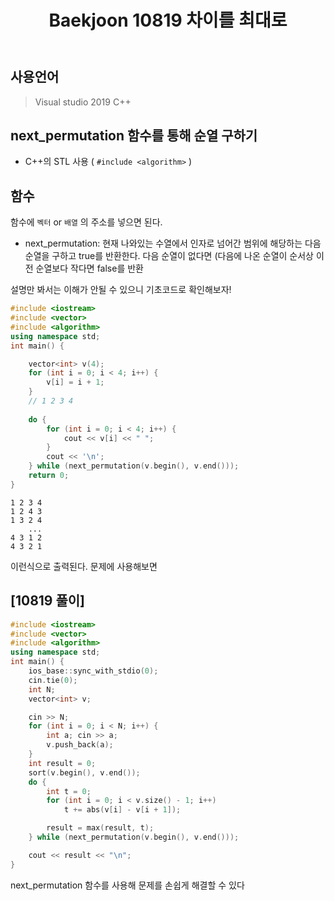 ﻿---
title: "Baekjoon 10819 차이를 최대로"
categories: Algorithm
comments: true
---

## 사용언어
 > Visual studio 2019 C++ 

## next_permutation 함수를 통해 순열 구하기
 - C++의 STL 사용 ( `#include <algorithm>` )

## 함수
 함수에 `벡터` or `배열` 의 주소를 넣으면 된다.

 - next_permutation: 현재 나와있는 수열에서 인자로 넘어간 범위에 해당하는 다음 순열을 구하고
  true를 반환한다. 다음 순열이 없다면 (다음에 나온 순열이 순서상 이전 순열보다 작다면 false를 반환


설명만 봐서는 이해가 안될 수 있으니 기초코드로 확인해보자!

```c++
#include <iostream>
#include <vector>
#include <algorithm>
using namespace std;
int main() {

	vector<int> v(4); 
	for (int i = 0; i < 4; i++) {
		v[i] = i + 1; 
	} 
	// 1 2 3 4
	
	do {
		for (int i = 0; i < 4; i++) {
			cout << v[i] << " ";
		}
		cout << '\n';
	} while (next_permutation(v.begin(), v.end()));
	return 0;
}
```

```
1 2 3 4
1 2 4 3
1 3 2 4
    ...
4 3 1 2
4 3 2 1
```

이런식으로 출력된다. 문제에 사용해보면


## [10819 풀이]

```c++
#include <iostream>
#include <vector>
#include <algorithm>
using namespace std;
int main() {
	ios_base::sync_with_stdio(0);
	cin.tie(0);
	int N;
	vector<int> v;

	cin >> N;
	for (int i = 0; i < N; i++) {
		int a; cin >> a;
		v.push_back(a);
	}
	int result = 0;
	sort(v.begin(), v.end());
	do {
		int t = 0;
		for (int i = 0; i < v.size() - 1; i++)
			t += abs(v[i] - v[i + 1]);

		result = max(result, t);
	} while (next_permutation(v.begin(), v.end()));

	cout << result << "\n";
}
```

next_permutation 함수를 사용해 문제를 손쉽게 해결할 수 있다